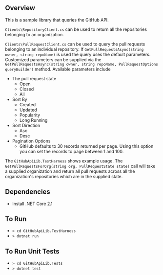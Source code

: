 ## Overview
This is a sample library that queries the GitHub API. 

`Clients\RepositoryClient.cs` can be used to return all the repositories belonging to an organization. 

`Clients\PullRequestClient.cs` can be used to query the pull requests belonging to an individual repository. If `GetPullRequestsAsync(string owner, string repoName)` is used the query uses the default parameters. Customized parameters can be supplied via the `GetPullRequestsAsync(string owner, string repoName, PullRequestOptions queryBuilder)` method. Available parameters include
- The pull request state
  - Open 
  - Closed
  - All
- Sort By
  - Created
  - Updated 
  - Popularity
  - Long Running
- Sort Direction
  - Asc
  - Desc
- Pagination Options 
  - GitHub defaults to 30 records returned per page. Using this option you can set the records to page between 1 and 100.

The `GitHubApiLib.TestHarness` shows example usage. The `GetPullRequestsForOrg(string org, PullRequestState state)` call will take a supplied organization and return all pull requests across all the organization's repositories which are in the supplied state. 

## Dependencies
- Install .NET Core 2.1

## To Run 
- `> cd GitHubApiLib.TestHarness`
- `> dotnet run`

## To Run Unit Tests
- `> cd GitHubApiLib.Tests`
- `> dotnet test`
